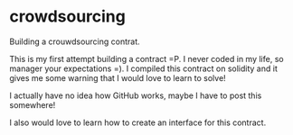 # crowdsourcing
Building a crouwdsourcing contrat.

This is my first attempt building a contract =P. I never coded in my life, so manager your expectations =).
I compiled this contract on solidity and it gives me some warning that I would love to learn to solve!

I actually have no idea how GitHub works, maybe I have to post this somewhere!

I also would love to learn how to create an interface for this contract.

